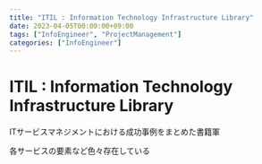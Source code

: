 ```yaml
---
title: "ITIL : Information Technology Infrastructure Library"
date: 2023-04-05T00:00:00+09:00
tags: ["InfoEngineer", "ProjectManagement"]
categories: ["InfoEngineer"]
---
```

# ITIL : Information Technology Infrastructure Library

ITサービスマネジメントにおける成功事例をまとめた書籍軍

各サービスの要素など色々存在している